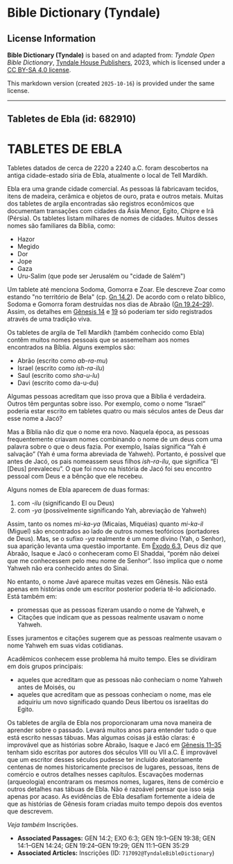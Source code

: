 # Bible Dictionary (Tyndale)

## License Information

**Bible Dictionary (Tyndale)** is based on and adapted from: _Tyndale Open Bible Dictionary_, [Tyndale House Publishers](https://tyndaleopenresources.com/), 2023, which is licensed under a [CC BY-SA 4.0 license](https://creativecommons.org/licenses/by-sa/4.0/legalcode.en).

This markdown version (created `2025-10-16`) is provided under the same license.



--------------------------------

## Tabletes de Ebla (id: 682910)

TABLETES DE EBLA
================

Tabletes datados de cerca de 2220 a 2240 a.C. foram descobertos na antiga cidade\-estado síria de Ebla, atualmente o local de Tell Mardikh.

Ebla era uma grande cidade comercial. As pessoas lá fabricavam tecidos, itens de madeira, cerâmica e objetos de ouro, prata e outros metais. Muitas dos tabletes de argila encontradas são registros econômicos que documentam transações com cidades da Ásia Menor, Egito, Chipre e Irã (Pérsia). Os tabletes listam milhares de nomes de cidades. Muitos desses nomes são familiares da Bíblia, como:

* Hazor
* Megido
* Dor
* Jope
* Gaza
* Uru\-Salim (que pode ser Jerusalém ou "cidade de Salém")

Um tablete até menciona Sodoma, Gomorra e Zoar. Ele descreve Zoar como estando "no território de Bela" (cp. [Gn 14\.2](https://ref.ly/Gen14:2)). De acordo com o relato bíblico, Sodoma e Gomorra foram destruídas nos dias de Abraão ([Gn 19\.24–29](https://ref.ly/Gen19:24-Gen19:29)). Assim, os detalhes em [Gênesis 14](https://ref.ly/Gen14:1-Gen14:24) e [19](https://ref.ly/Gen19:1-Gen19:38) só poderiam ter sido registrados através de uma tradição viva.

Os tabletes de argila de Tell Mardikh (também conhecido como Ebla) contêm muitos nomes pessoais que se assemelham aos nomes encontrados na Bíblia. Alguns exemplos são:

* Abrão (escrito como *ab\-ra\-mu*)
* Israel (escrito como *ish\-ra\-ilu*)
* Saul (escrito como *sha\-u\-lu*)
* Davi (escrito como da\-u\-du)

Algumas pessoas acreditam que isso prova que a Bíblia é verdadeira. Outros têm perguntas sobre isso. Por exemplo, como o nome “Israel” poderia estar escrito em tabletes quatro ou mais séculos antes de Deus dar esse nome a Jacó?

Mas a Bíblia não diz que o nome era novo. Naquela época, as pessoas frequentemente criavam nomes combinando o nome de um deus com uma palavra sobre o que o deus fazia. Por exemplo, Isaías significa “Yah é salvação” (Yah é uma forma abreviada de Yahweh). Portanto, é possível que antes de Jacó, os pais nomeassem seus filhos *ish\-ra\-ilu*, que significa “El \[Deus] prevaleceu”. O que foi novo na história de Jacó foi seu encontro pessoal com Deus e a bênção que ele recebeu.

Alguns nomes de Ebla aparecem de duas formas:

1. com \-*ilu* (significando El ou Deus)
2. com *\-ya* (possivelmente significando Yah, abreviação de Yahweh)

Assim, tanto os nomes *mi\-ka\-ya* (Micaías, Miquéias) quanto *mi\-ka\-il* (Miguel) são encontrados ao lado de outros nomes teofóricos (portadores de Deus). Mas, se o sufixo *\-ya* realmente é um nome divino (Yah, o Senhor), sua aparição levanta uma questão importante. Em [Êxodo 6\.3](https://ref.ly/Exod6:3), Deus diz que Abraão, Isaque e Jacó o conheceram como El Shaddai, “porém não deixei que me conhecessem pelo meu nome de Senhor”. Isso implica que o nome Yahweh não era conhecido antes do Sinai.

No entanto, o nome Javé aparece muitas vezes em Gênesis. Não está apenas em histórias onde um escritor posterior poderia tê\-lo adicionado. Está também em:

* promessas que as pessoas fizeram usando o nome de Yahweh, e
* Citações que indicam que as pessoas realmente usavam o nome Yahweh.

Esses juramentos e citações sugerem que as pessoas realmente usavam o nome Yahweh em suas vidas cotidianas.

Acadêmicos conhecem esse problema há muito tempo. Eles se dividiram em dois grupos principais:

* aqueles que acreditam que as pessoas não conheciam o nome Yahweh antes de Moisés, ou
* aqueles que acreditam que as pessoas conheciam o nome, mas ele adquiriu um novo significado quando Deus libertou os israelitas do Egito.

Os tabletes de argila de Ebla nos proporcionaram uma nova maneira de aprender sobre o passado. Levará muitos anos para entender tudo o que está escrito nessas tábuas. Mas algumas coisas já estão claras: é improvável que as histórias sobre Abraão, Isaque e Jacó em [Gênesis 11–35](https://ref.ly/Gen11:1-Gen35:29) tenham sido escritas por autores dos séculos VIII ou VII a.C. É improvável que um escritor desses séculos pudesse ter incluído aleatoriamente centenas de nomes historicamente precisos de lugares, pessoas, itens de comércio e outros detalhes nesses capítulos. Escavações modernas (arqueologia) encontraram os mesmos nomes, lugares, itens de comércio e outros detalhes nas tábuas de Ebla. Não é razoável pensar que isso seja apenas por acaso. As evidências de Ebla desafiam fortemente a ideia de que as histórias de Gênesis foram criadas muito tempo depois dos eventos que descrevem.

*Veja também* Inscrições.

* **Associated Passages:** GEN 14:2; EXO 6:3; GEN 19:1–GEN 19:38; GEN 14:1–GEN 14:24; GEN 19:24–GEN 19:29; GEN 11:1–GEN 35:29
* **Associated Articles:** Inscrições (ID: `717092@TyndaleBibleDictionary`)

